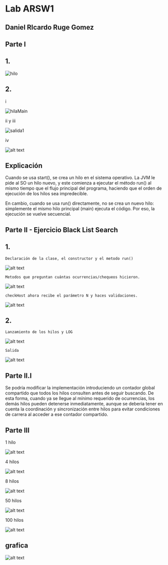 # Lab ARSW1 
## Daniel RIcardo Ruge Gomez


## Parte I

## 1.  

![hilo](./assets/image.png)  

## 2.  

i

![hilaMain](./assets/image-1.png)

ii y iii

![salida1](./assets/salida1.png)

iv

![alt text](./assets/salida2.png)

## Explicación

Cuando se usa start(), se crea un hilo en el sistema operativo. La JVM le pide al SO un hilo nuevo, y este comienza a ejecutar el método run() al mismo tiempo que el flujo principal del programa, haciendo que el orden de ejecución de los hilos sea impredecible.

En cambio, cuando se usa run() directamente, no se crea un nuevo hilo: simplemente el mismo hilo principal (main) ejecuta el código. Por eso, la ejecución se vuelve secuencial.


 ## Parte II - Ejercicio Black List Search

  ## 1. 
    Declaración de la clase, el constructor y el metodo run()

  ![alt text](./assets/claseThread.png)

    Metodos que preguntan cuántas ocurrencias/chequeos hicieron.

  ![alt text](./assets/metodos1.png)

    checkHost ahora recibe el parámetro N y haces validaciones.

  ![alt text](./assets/ValidacionesConN.png)

  ## 2.

    Lanzamiento de los hilos y LOG

  ![alt text](./assets/Lanzamiento.png)


    Salida
  
  ![alt text](./assets/salida.png)

 ## Parte II.I

   Se podría modificar la implementación introduciendo un contador global compartido que todos los hilos consulten antes de seguir buscando. De esta forma, cuando ya se llegue al mínimo requerido de ocurrencias, los demás hilos pueden detenerse inmediatamente, aunque se deberia tener en cuenta la coordinación y sincronización entre hilos para evitar condiciones de carrera al acceder a ese contador compartido.

## Parte III

  1 hilo

  ![alt text](./assets/1Hilo.png)

  4 hilos

  ![alt text](./assets/4hilos.png)

  8 hilos

  ![alt text](./assets/8hilos.png)

  50 hilos

  ![alt text](./assets/16hilos.png)

  100 hilos

  ![alt text](./assets/100hilos.png)

  ## grafica 

  ![alt text](./assets/grafica.png)